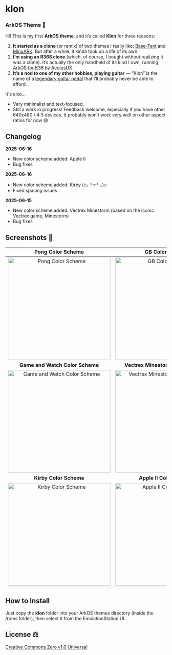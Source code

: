 # klon
### ArkOS Theme 🎨

Hi! This is my first **ArkOS theme**, and it’s called **Klon** for three reasons:

1. **It started as a clone** (or remix) of two themes I really like: [Base-Text](https://github.com/Jetup13/es-theme-base-text) and [MinuARK](https://github.com/Vidnez/es-theme-MinUArk). But after a while, it kinda took on a life of its own.
2. **I’m using an R36S clone** (which, of course, I bought without realizing it was a clone). It’s actually the only handheld of its kind I own, running [ArkOS for K36 by AeolusUX](https://github.com/AeolusUX/ArkOS-K36).
3. **It’s a nod to one of my other hobbies, playing guitar** — “Klon” is the name of a [legendary guitar pedal](https://reverb.com/brand/klon) that I’ll probably never be able to afford.

It's also...
* Very minimalist and text-focused.
* Still a work in progress! Feedback welcome, especially if you have other 640x480 / 4:3 devices. It probably won’t work very well on other aspect ratios for now 😅

## Changelog

**2025-06-16**
* New color scheme added: Apple II
* Bug fixes

**2025-06-16**
* New color scheme added: Kirby (੭｡╹▿╹｡)੭
* Fixed spacing issues

**2025-06-15**
* New color scheme added: Vectrex Minestorm (based on the iconic Vectrex game, Minestorm)
* Bug fixes

## Screenshots 📸
| Pong Color Scheme | GB Color Scheme |
| :---: | :---: |
| <img src="https://github.com/user-attachments/assets/b0912090-22eb-47f0-bdaa-bc0b0afe5e39" width="320" title="Pong Color Scheme"> | <img src="https://github.com/user-attachments/assets/3cc06615-5482-4fd3-bc41-e63ca8d20d6d" width="320" title="GB Color Scheme"> |
| **Game and Watch Color Scheme** | **Vectrex Minestorm Color Scheme** |
| <img src="https://github.com/user-attachments/assets/583c54ca-3222-4e03-8708-8f126e26ddc3" width="320" title="Game and Watch Color Scheme"> | <img src="https://github.com/user-attachments/assets/196f7653-8286-47c3-b287-b47af3307133" width="320" title="Vectrex Minestorm Color Scheme"> |
| **Kirby Color Scheme** | **Apple II Color Scheme** |
| <img src="https://github.com/user-attachments/assets/614d6590-7a4e-4ad6-a25f-c89c6997b6a7" width="320" title="Kirby Color Scheme"> | <img src="https://github.com/user-attachments/assets/140420e4-2e5a-4c3e-9a71-3459ac777d6d" width="320" title="Apple II Color Scheme"> |

## How to Install

Just copy the **klon** folder into your ArkOS themes directory (inside the /roms folder), then select it from the EmulationStation UI.

## License ⚖️

[Creative Commons Zero v1.0 Universal](https://creativecommons.org/publicdomain/zero/1.0/deed.en)
